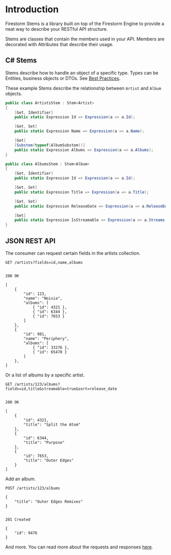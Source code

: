 # Introduction

Firestorm Stems is a library built on top of the Firestorm Engine to provide a neat way to describe your RESTful API structure.

Stems are classes that contain the members used in your API. Members are decorated with Attributes that describe their usage.

## C# Stems

Stems describe how to handle an object of a specific type. Types can be Entities, business objects or DTOs. See [Best Practices](Tutorials/Stems/Best-Practices).

These example Stems describe the relationship between `Artist` and `Album` objects.

```csharp
public class ArtistsStem : Stem<Artist>
{
    [Get, Identifier]
    public static Expression Id => Expression(a => a.Id);

    [Get, Set]
    public static Expression Name => Expression(a => a.Name);

    [Get]
    [Substem(typeof(AlbumSubstem))]
    public static Expression Albums => Expression(a => a.Albums);
}

public class AlbumsStem : Stem<Album>
{
    [Get, Identifier]
    public static Expression Id => Expression(a => a.Id);

    [Get, Set]
    public static Expression Title => Expression(a => a.Title);

    [Get, Set]
    public static Expression ReleaseDate => Expression(a => a.ReleaseDate);

    [Get]
    public static Expression IsStreamable => Expression(a => a.Streams.Any(s => s.IsAvailable));
}
```

## JSON REST API

The consumer can request certain fields in the artists collection.

```http
GET /artists?fields=id,name,albums


200 OK

[
    {
        "id": 123,
        "name": "Noisia",
        "albums": [
            { "id": 4321 },    
            { "id": 6344 },    
            { "id": 7653 }
        ]
    },            
    {
        "id": 981,
        "name": "Periphery",
        "albums": [
            { "id": 33276 },    
            { "id": 65478 }
        ]
    },
]
```

Or a list of albums by a specific artist.

```http
GET /artists/123/albums?fields=id,title&streamable=true&sort=release_date


200 OK

[
    {
        "id": 4321,
        "title": "Split the Atom"
    },
    {
        "id": 6344,
        "title": "Purpose"
    },            
    {
        "id": 7653,
        "title": "Outer Edges"
    }
]
```

Add an album.

```http
POST /artists/123/albums

{
    "title": "Outer Edges Remixes"
}


201 Created

{
    "id": 9476
}
```

And more. You can read more about the requests and responses [here](../endpoints/basic-requests.md).